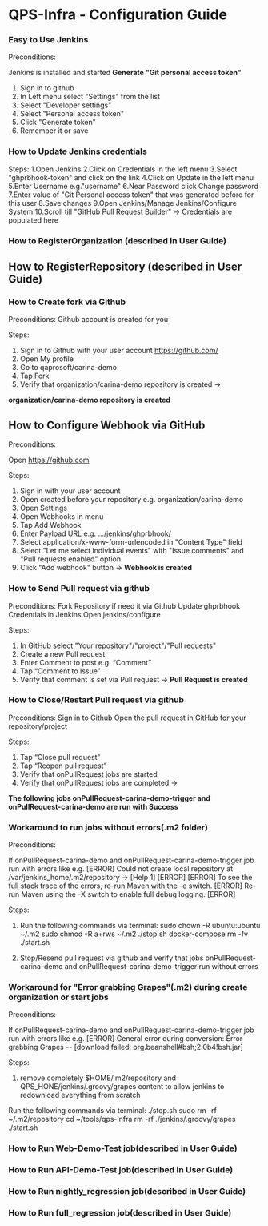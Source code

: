 # QPS-Infra - Configuration Guide


### Easy to Use Jenkins
 Preconditions:

 Jenkins is installed and started
<b> Generate "Git personal access token" </b>
1. Sign in to github
2. In Left menu select "Settings" from the list
3. Select "Developer settings"
4. Select "Personal access token"
5. Click "Generate token"
6. Remember it or save

### How to Update Jenkins credentials
 
Steps:
1.Open Jenkins
2.Click on Credentials in the left menu
3.Select "ghprbhook-token" and click on the link
4.Click on Update in the left menu
5.Enter Username e.g."username"
6.Near Password click Change password
7.Enter value of "Git Personal access token" that was generated before for this user
8.Save changes
9.Open Jenkins/Manage Jenkins/Configure System
10.Scroll till "GitHub Pull Request Builder" -> Credentials are populated here


### How to RegisterOrganization (described in User Guide)


## How to RegisterRepository (described in User Guide)


### How to Create fork via Github
 Preconditions:
Github account is created for you

 Steps:  

1. Sign in to Github with your user account https://github.com/
2. Open My profile
3. Go to qaprosoft/carina-demo
4. Tap Fork
5. Verify that organization/carina-demo repository is created -> 

 <b> organization/carina-demo repository is created </b> 

## How to Configure Webhook via GitHub
Preconditions:

Open https://github.com

Steps:  

1. Sign in with your user account
2. Open created before your repository e.g. organization/carina-demo 
3. Open Settings
4. Open Webhooks in menu
5. Tap Add Webhook
6. Enter Payload URL e.g. .../jenkins/ghprbhook/
7. Select application/x-www-form-urlencoded in "Content Type" field
8. Select "Let me select individual events" with "Issue comments" and "Pull requests enabled" option
9. Click "Add webhook" button -> 
<b> Webhook is created </b>
  
### How to Send Pull request via github 
 Preconditions:
Fork Repository if need it via Github
Update ghprbhook Credentials in Jenkins
Open jenkins/configure

Steps:

1. In GitHub select "Your repository"/"project"/"Pull requests"
2. Create a new Pull request
3. Enter Comment to post e.g. “Comment”
4. Tap “Comment to Issue”
5. Verify that comment is set via Pull request ->
<b> Pull Request is created </b>

### How to Close/Restart Pull request via github
 Preconditions:
 Sign in to Github
Open the pull request in GitHub for your repository/project

 Steps:

1. Tap “Close pull request”
2. Tap “Reopen pull request”
3. Verify that onPullRequest jobs are started 
4. Verify that onPullRequest jobs are completed ->

 <b> The following jobs onPullRequest-carina-demo-trigger and 
onPullRequest-carina-demo are run with Success </b> 

###  Workaround to run jobs without errors(.m2 folder)
 Preconditions:

If onPullRequest-carina-demo and onPullRequest-carina-demo-trigger job run with errors like e.g.
[ERROR] Could not create local repository at /var/jenkins_home/.m2/repository -> [Help 1]
[ERROR]
[ERROR] To see the full stack trace of the errors, re-run Maven with the -e switch.
[ERROR] Re-run Maven using the -X switch to enable full debug logging.
[ERROR]

 Steps:

1. Run the following commands via terminal:
sudo chown -R ubuntu:ubuntu ~/.m2
sudo chmod -R a+rws ~/.m2
./stop.sh
docker-compose rm -fv
./start.sh

2. Stop/Resend pull request via github and verify that jobs onPullRequest-carina-demo and onPullRequest-carina-demo-trigger run without errors
 
### Workaround for "Error grabbing Grapes"(.m2) during create organization or start jobs
 Preconditions:

If onPullRequest-carina-demo and onPullRequest-carina-demo-trigger job run with errors like e.g.
[ERROR] General error during conversion: Error grabbing Grapes -- [download failed: org.beanshell#bsh;2.0b4!bsh.jar]

 Steps:

1. remove completely $HOME/.m2/repository and QPS_HONE/jenkins/.groovy/grapes content to allow jenkins to redownload everything from scratch

Run the following commands via terminal:
./stop.sh
sudo rm -rf ~/.m2/repository
cd ~/tools/qps-infra
rm -rf ./jenkins/.groovy/grapes
./start.sh

### How to Run Web-Demo-Test job(described in User Guide)
### How to Run API-Demo-Test job(described in User Guide)
### How to Run nightly_regression job(described in User Guide)
### How to  Run full_regression job(described in User Guide)
 


